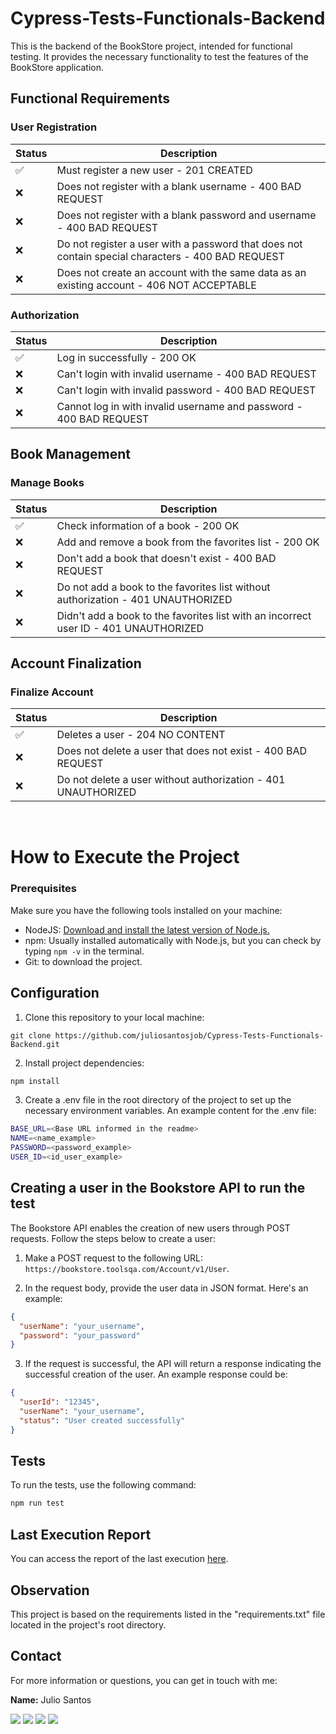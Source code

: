 # Cypress-Tests-Functionals-Backend

This is the backend of the BookStore project, intended for functional testing. It provides the necessary functionality to test the features of the BookStore application.

## Functional Requirements

### User Registration

| Status | Description                                                  |
| ------ | ------------------------------------------------------------ |
| ✅     | Must register a new user - 201 CREATED                       |
| ❌     | Does not register with a blank username - 400 BAD REQUEST   |
| ❌     | Does not register with a blank password and username - 400 BAD REQUEST |
| ❌     | Do not register a user with a password that does not contain special characters - 400 BAD REQUEST |
| ❌     | Does not create an account with the same data as an existing account - 406 NOT ACCEPTABLE |

### Authorization

| Status | Description                                                  |
| ------ | ------------------------------------------------------------ |
| ✅     | Log in successfully - 200 OK                                 |
| ❌     | Can't login with invalid username - 400 BAD REQUEST          |
| ❌     | Can't login with invalid password - 400 BAD REQUEST          |
| ❌     | Cannot log in with invalid username and password - 400 BAD REQUEST |

## Book Management

### Manage Books

| Status | Description                                                  |
| ------ | ------------------------------------------------------------ |
| ✅     | Check information of a book - 200 OK                        |
| ❌     | Add and remove a book from the favorites list - 200 OK      |
| ❌     | Don't add a book that doesn't exist - 400 BAD REQUEST       |
| ❌     | Do not add a book to the favorites list without authorization - 401 UNAUTHORIZED |
| ❌     | Didn't add a book to the favorites list with an incorrect user ID - 401 UNAUTHORIZED |

## Account Finalization

### Finalize Account

| Status | Description                                                   |
| ------ | ------------------------------------------------------------- |
| ✅     | Deletes a user - 204 NO CONTENT                               |
| ❌     | Does not delete a user that does not exist - 400 BAD REQUEST  |
| ❌     | Do not delete a user without authorization - 401 UNAUTHORIZED |

<br>

# How to Execute the Project

### Prerequisites

Make sure you have the following tools installed on your machine:

- NodeJS: [Download and install the latest version of Node.js.](https://nodejs.org/)
- npm: Usually installed automatically with Node.js, but you can check by typing `npm -v` in the terminal.
- Git: to download the project.

## Configuration

1. Clone this repository to your local machine:

  ```
  git clone https://github.com/juliosantosjob/Cypress-Tests-Functionals-Backend.git 
  ```

2. Install project dependencies:

```bash
npm install
  ```

3. Create a .env file in the root directory of the project to set up the necessary environment variables. An example content for the .env file:

  ```bash
  BASE_URL=<Base URL informed in the readme>
  NAME=<name_example>
  PASSWORD=<password_example>
  USER_ID=<id_user_example>
  ```

## Creating a user in the Bookstore API to run the test

The Bookstore API enables the creation of new users through POST requests. Follow the steps below to create a user:

1. Make a POST request to the following URL: `https://bookstore.toolsqa.com/Account/v1/User`.

2. In the request body, provide the user data in JSON format. Here's an example:

  ```json
  {
    "userName": "your_username",
    "password": "your_password"
  }
  ```

3. If the request is successful, the API will return a response indicating the successful creation of the user. An example response could be:

  ```json
  {
    "userId": "12345",
    "userName": "your_username",
    "status": "User created successfully"
  }
  ```

## Tests

To run the tests, use the following command:
  ```bash
  npm run test
  ```

## Last Execution Report
You can access the report of the last execution 
<a href="https://juliosantosjob.github.io/Cypress-Tests-Functionals-Backend/">here</a>.


## Observation
This project is based on the requirements listed in the "requirements.txt" file located in the project's root directory. 

## Contact

For more information or questions, you can get in touch with me:

 **Name:** Julio Santos

 [<img src="https://img.shields.io/badge/linkedin-%230077B5.svg?&style=for-the-badge&logo=linkedin&logoColor=white" />](https://www.linkedin.com/in/julio-santos-43428019b)
[<img src = "https://img.shields.io/badge/instagram-%23E4405F.svg?&style=for-the-badge&logo=instagram&logoColor=white">](https://www.instagram.com/juli0sts/)
[<img src = "https://img.shields.io/badge/facebook-%231877F2.svg?&style=for-the-badge&logo=facebook&logoColor=white">](https://www.facebook.com/profile.php?id=100003793058455)
<a href="mailto:julio958214@gmail.com"><img src="https://img.shields.io/badge/-Gmail-%23333?style=for-the-badge&logo=gmail&logoColor=white" target="_blank">
  </a> 

